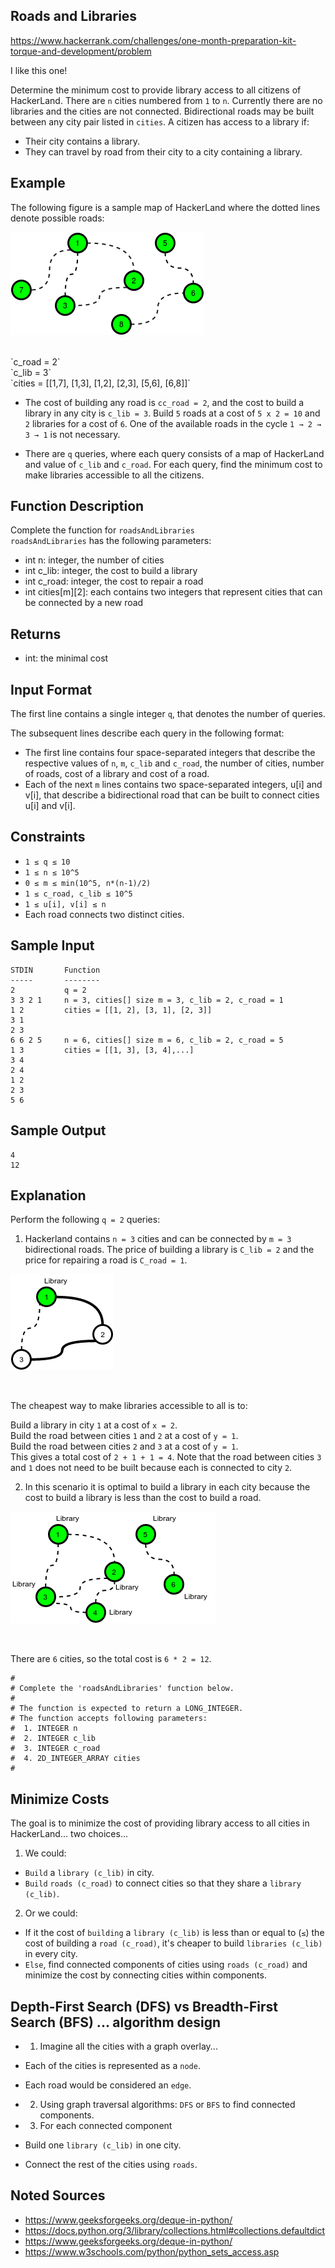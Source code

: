 ## Roads and Libraries

https://www.hackerrank.com/challenges/one-month-preparation-kit-torque-and-development/problem

I like this one! <br>

Determine the minimum cost to provide library access to all citizens of HackerLand. There are `n` cities numbered from `1` to `n`. Currently there are no libraries and the cities are not connected. Bidirectional roads may be built between any city pair listed in `cities`. A citizen has access to a library if: <br>

- Their city contains a library. <br>
- They can travel by road from their city to a city containing a library. <br>


## Example

The following figure is a sample map of HackerLand where the dotted lines denote possible roads: <br>

![Hackerland](assessment_screenshots/hackerland_cities_libraries.png) 

<br>
`c_road = 2` <br>
`c_lib = 3` <br>
`cities = [[1,7], [1,3], [1,2], [2,3], [5,6], [6,8]]` <br>

- The cost of building any road is `cc_road = 2`, and the cost to build a library in any city is `c_lib = 3`. Build `5` roads at a cost of `5 x 2 = 10` and `2` libraries for a cost of `6`. One of the available roads in the cycle `1 → 2 → 3 → 1` is not necessary.<br>

- There are `q` queries, where each query consists of a map of HackerLand and value of `c_lib` and `c_road`. For each query, find the minimum cost to make libraries accessible to all the citizens. <br>

## Function Description

Complete the function for `roadsAndLibraries` <br>
`roadsAndLibraries` has the following parameters: <br>

- int n: integer, the number of cities <br>
- int c_lib: integer, the cost to build a library <br>
- int c_road: integer, the cost to repair a road <br>
- int cities[m][2]: each  contains two integers that represent cities that can be connected by a new road <br>

## Returns

- int: the minimal cost

## Input Format

The first line contains a single integer `q`, that denotes the number of queries. <br>

The subsequent lines describe each query in the following format: <br>

- The first line contains four space-separated integers that describe the respective values of `n`, `m`, `c_lib` and `c_road`, the number of cities, number of roads, cost of a library and cost of a road. <br>
- Each of the next `m` lines contains two space-separated integers, u[i] and v[i], that describe a bidirectional road that can be built to connect cities u[i] and v[i]. <br>

## Constraints

- `1 ≤ q ≤ 10`
- `1 ≤ n ≤ 10^5`
- `0 ≤ m ≤ min(10^5, n*(n-1)/2)`
- `1 ≤ c_road, c_lib ≤ 10^5`
- `1 ≤ u[i], v[i] ≤ n`
- Each road connects two distinct cities. <br>

## Sample Input

```
STDIN       Function
-----       --------
2           q = 2
3 3 2 1     n = 3, cities[] size m = 3, c_lib = 2, c_road = 1
1 2         cities = [[1, 2], [3, 1], [2, 3]]
3 1
2 3
6 6 2 5     n = 6, cities[] size m = 6, c_lib = 2, c_road = 5
1 3         cities = [[1, 3], [3, 4],...]
3 4
2 4
1 2
2 3
5 6
```

## Sample Output
```
4
12
```

## Explanation

Perform the following `q = 2` queries: <br>

1. Hackerland contains `n = 3` cities and can be connected by `m = 3` bidirectional roads. The price of building a library is `C_lib = 2` and the price for repairing a road is `C_road = 1`.

![Cheapest way for Libraries](assessment_screenshots/cheapestway_libraries.png)

<br>

The cheapest way to make libraries accessible to all is to: <br>

Build a library in city `1` at a cost of `x = 2`. <br>
Build the road between cities `1` and `2` at a cost of `y = 1`. <br>
Build the road between cities `2` and `3` at a cost of `y = 1`. <br>
This gives a total cost of `2 + 1 + 1 = 4`. Note that the road between cities `3` and `1` does not need to be built because each is connected to city `2`. <br>

2. In this scenario it is optimal to build a library in each city because the cost to build a library is less than the cost to build a road. <br>

![Optimal build](assessment_screenshots/optimal_libraries.png)

<br>

There are `6` cities, so the total cost is `6 * 2 = 12`.


```
#
# Complete the 'roadsAndLibraries' function below.
#
# The function is expected to return a LONG_INTEGER.
# The function accepts following parameters:
#  1. INTEGER n
#  2. INTEGER c_lib
#  3. INTEGER c_road
#  4. 2D_INTEGER_ARRAY cities
#
```

## Minimize Costs

The goal is to minimize the cost of providing library access to all cities in HackerLand... two choices... <br>

1. We could: <br>

- `Build` a `library (c_lib)` in city. <br>
- `Build` `roads (c_road)` to connect cities so that they share a `library (c_lib)`. <br>

2. Or we could: <br>

- If it the cost of `building` a `library (c_lib)` is less than or equal to (`≤`) the cost of building a `road (c_road)`, it's cheaper to build `libraries (c_lib)` in every city. <br>
- `Else`, find connected components of cities using `roads (c_road)` and minimize the cost by connecting cities within components. <br>  

## Depth-First Search (DFS) vs Breadth-First Search (BFS) ... algorithm design

- 1. Imagine all the cities with a graph overlay...<br>
- Each of the cities is represented as a `node`. <br>
- Each road would be considered an `edge`. <br>

- 2. Using graph traversal algorithms: `DFS` or `BFS` to find connected components.<br> 

- 3. For each connected component <br>
- Build one `library (c_lib)` in one city.
- Connect the rest of the cities using `roads`.








## Noted Sources

- https://www.geeksforgeeks.org/deque-in-python/
- https://docs.python.org/3/library/collections.html#collections.defaultdict
- https://www.geeksforgeeks.org/deque-in-python/
- https://www.w3schools.com/python/python_sets_access.asp

